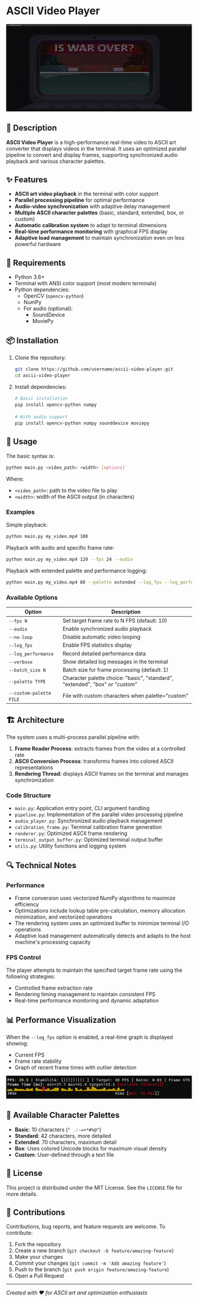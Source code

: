 # ASCII Video Player

![ASCII Video Preview](https://github.com/Cioscos/ASCII-Video-Player/blob/master/doc/intro.png)

## 📝 Description

**ASCII Video Player** is a high-performance real-time video to ASCII art converter that displays videos in the terminal. It uses an optimized parallel pipeline to convert and display frames, supporting synchronized audio playback and various character palettes.

## ✨ Features

- **ASCII art video playback** in the terminal with color support
- **Parallel processing pipeline** for optimal performance
- **Audio-video synchronization** with adaptive delay management
- **Multiple ASCII character palettes** (basic, standard, extended, box, or custom)
- **Automatic calibration system** to adapt to terminal dimensions
- **Real-time performance monitoring** with graphical FPS display
- **Adaptive load management** to maintain synchronization even on less powerful hardware

## 🔧 Requirements

- Python 3.6+
- Terminal with ANSI color support (most modern terminals)
- Python dependencies:
  - OpenCV (`opencv-python`)
  - NumPy
  - For audio (optional):
    - SoundDevice
    - MoviePy

## 📦 Installation

1. Clone the repository:
   ```bash
   git clone https://github.com/username/ascii-video-player.git
   cd ascii-video-player
   ```

2. Install dependencies:
   ```bash
   # Basic installation
   pip install opencv-python numpy

   # With audio support
   pip install opencv-python numpy sounddevice moviepy
   ```

## 🚀 Usage

The basic syntax is:

```bash
python main.py <video_path> <width> [options]
```

Where:
- `<video_path>`: path to the video file to play
- `<width>`: width of the ASCII output (in characters)

### Examples

Simple playback:
```bash
python main.py my_video.mp4 100
```

Playback with audio and specific frame rate:
```bash
python main.py my_video.mp4 120 --fps 24 --audio
```

Playback with extended palette and performance logging:
```bash
python main.py my_video.mp4 80 --palette extended --log_fps --log_performance
```

### Available Options

| Option | Description |
|---------|-------------|
| `--fps N` | Set target frame rate to N FPS (default: 10) |
| `--audio` | Enable synchronized audio playback |
| `--no-loop` | Disable automatic video looping |
| `--log_fps` | Enable FPS statistics display |
| `--log_performance` | Record detailed performance data |
| `--verbose` | Show detailed log messages in the terminal |
| `--batch_size N` | Batch size for frame processing (default: 1) |
| `--palette TYPE` | Character palette choice: "basic", "standard", "extended", "box" or "custom" |
| `--custom-palette FILE` | File with custom characters when palette="custom" |

## 🏗️ Architecture

The system uses a multi-process parallel pipeline with:

1. **Frame Reader Process**: extracts frames from the video at a controlled rate
2. **ASCII Conversion Process**: transforms frames into colored ASCII representations
3. **Rendering Thread**: displays ASCII frames on the terminal and manages synchronization

### Code Structure

- `main.py`: Application entry point, CLI argument handling
- `pipeline.py`: Implementation of the parallel video processing pipeline
- `audio_player.py`: Synchronized audio playback management
- `calibration_frame.py`: Terminal calibration frame generation
- `renderer.py`: Optimized ASCII frame rendering
- `terminal_output_buffer.py`: Optimized terminal output buffer
- `utils.py`: Utility functions and logging system

## 🔍 Technical Notes

### Performance

- Frame conversion uses vectorized NumPy algorithms to maximize efficiency
- Optimizations include lookup table pre-calculation, memory allocation minimization, and vectorized operations
- The rendering system uses an optimized buffer to minimize terminal I/O operations
- Adaptive load management automatically detects and adapts to the host machine's processing capacity

### FPS Control

The player attempts to maintain the specified target frame rate using the following strategies:
- Controlled frame extraction rate
- Rendering timing management to maintain consistent FPS
- Real-time performance monitoring and dynamic adaptation

## 📊 Performance Visualization

When the `--log_fps` option is enabled, a real-time graph is displayed showing:
- Current FPS
- Frame rate stability
- Graph of recent frame times with outlier detection

![Performance Graph](https://github.com/Cioscos/ASCII-Video-Player/blob/master/doc/stats.png)

## 🎨 Available Character Palettes

- **Basic**: 10 characters (`" .:-=+*#%@"`)
- **Standard**: 42 characters, more detailed
- **Extended**: 70 characters, maximum detail
- **Box**: Uses colored Unicode blocks for maximum visual density
- **Custom**: User-defined through a text file

## 📄 License

This project is distributed under the MIT License. See the `LICENSE` file for more details.

## 👥 Contributions

Contributions, bug reports, and feature requests are welcome.
To contribute:

1. Fork the repository
2. Create a new branch (`git checkout -b feature/amazing-feature`)
3. Make your changes
4. Commit your changes (`git commit -m 'Add amazing feature'`)
5. Push to the branch (`git push origin feature/amazing-feature`)
6. Open a Pull Request

---

*Created with ❤️ for ASCII art and optimization enthusiasts*
